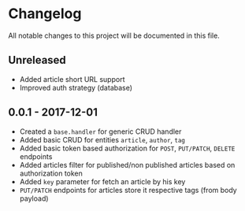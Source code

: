 # Changelog
All notable changes to this project will be documented in this file.

## Unreleased
- Added article short URL support
- Improved auth strategy (database)

## 0.0.1 - 2017-12-01
- Created a `base.handler` for generic CRUD handler
- Added basic CRUD for entities `article`, `author`, `tag`
- Added basic token based authorization for `POST`, `PUT/PATCH`, `DELETE` endpoints
- Added articles filter for published/non published articles based on authorization token
- Added `key` parameter for fetch an article by his key
- `PUT/PATCH` endpoints for articles store it respective tags (from body payload)
